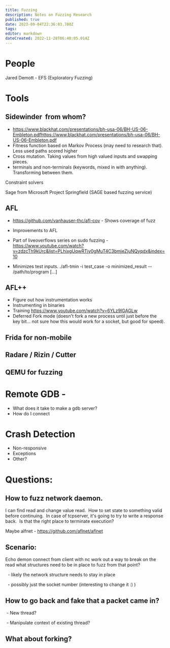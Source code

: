 ```yaml
---
title: Fuzzing
description: Notes on Fuzzing Research
published: true
date: 2023-09-04T22:36:03.780Z
tags: 
editor: markdown
dateCreated: 2022-11-28T06:48:05.014Z
---
```


# People

Jared Demott - EFS (Exploratory Fuzzing)

# Tools
## Sidewinder  from whom?
 - https://www.blackhat.com/presentations/bh-usa-06/BH-US-06-Embleton.pdfhttps://www.blackhat.com/presentations/bh-usa-06/BH-US-06-Embleton.pdf
  - Fitness function based on Markov Process (may need to research that).  Less used paths scored higher
  - Cross mutation.  Taking values from high valued inputs and swapping pieces.
  - terminals and non-terminals (keywords, mixed in with anything).  Transforming between them.
  
Constraint solvers

Sage from Microsoft
Project Springfield (SAGE based fuzzing service)


## AFL 

- https://github.com/vanhauser-thc/afl-cov - Shows coverage of fuzz

-   Improvements to AFL
-   Part of liveoverflows series on sudo fuzzing - 
    https://www.youtube.com/watch?v=zdzcTh9kUrc&list=PLhixgUqwRTjy0gMuT4C3bmjeZjuNQyqdx&index=10
-   Minimizes test inputs.  ./afl-tmin -i test_case -o minimized_result -- /path/to/program [...]

## AFL++
- Figure out how instrumentation works
- Instrumenting in binaries
- Training https://www.youtube.com/watch?v=6YLz9IGAGLw
- Deferred Fork mode (doesn't fork a new process until just before the key bit... not sure how this would work for a socket, but good for speed).

## Frida for non-mobile

## Radare / Rizin / Cutter

## QEMU for fuzzing

# Remote GDB - 

-  What does it take to make a gdb server?
-  How do I connect

# Crash Detection

-   Non-responsive
-   Exceptions
-   Other?

# Questions:

## How to fuzz network daemon.  
I can find read and change value read.  How to set state to something valid before continuing.  In case of tcpserver, it's going to try to write a response back.  Is that the right place to terminate execution?

Maybe alfnet - https://github.com/aflnet/aflnet
## Scenario:

Echo demon
connect from client with nc
work out a way to break on the read
what structures need to be in place to fuzz from that point?

  - likely the network structure needs to stay in place

  - possibly just the socket number (interesting to change it :) )

## How to go back and fake that a packet came in?

 - New thread?

 - Manipulate context of existing thread?

## What about forking?